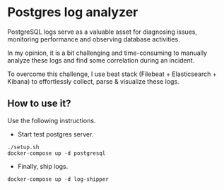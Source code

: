 # Postgres log analyzer

PostgreSQL logs serve as a valuable asset for diagnosing issues, monitoring performance and observing database activities.

In my opinion, it is a bit challenging and time-consuming to manually analyze these logs and find some correlation during an incident.

To overcome this challenge, I use beat stack (Filebeat + Elasticsearch + Kibana) to effortlessly collect, parse & visualize these logs.

## How to use it?
Use the following instructions. 
- Start test postgres server.
```
./setup.sh
docker-compose up -d postgresql
```
- Finally, ship logs.
```
docker-compose up -d log-shipper
```